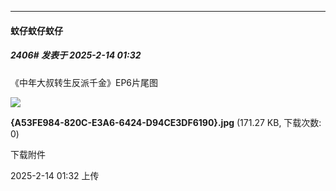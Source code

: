 ﻿
*****

####  蚊仔蚊仔蚊仔  
##### 2406#       发表于 2025-2-14 01:32

《中年大叔转生反派千金》EP6片尾图

<img src="https://img.saraba1st.com/forum/202502/14/013225b589n592z68qg8wz.jpg" referrerpolicy="no-referrer">

<strong>{A53FE984-820C-E3A6-6424-D94CE3DF6190}.jpg</strong> (171.27 KB, 下载次数: 0)

下载附件

2025-2-14 01:32 上传

